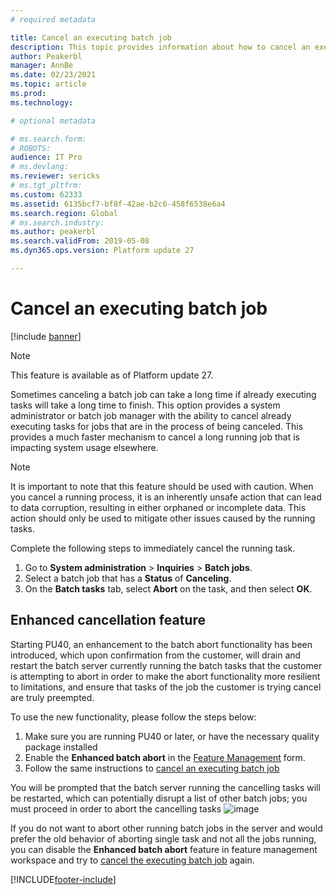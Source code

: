 ```yaml
---
# required metadata

title: Cancel an executing batch job
description: This topic provides information about how to cancel an executing batch job.
author: Peakerbl
manager: AnnBe
ms.date: 02/23/2021
ms.topic: article
ms.prod: 
ms.technology: 

# optional metadata

# ms.search.form: 
# ROBOTS: 
audience: IT Pro
# ms.devlang: 
ms.reviewer: sericks
# ms.tgt_pltfrm: 
ms.custom: 62333
ms.assetid: 6135bcf7-bf8f-42ae-b2c6-458f6538e6a4
ms.search.region: Global
# ms.search.industry: 
ms.author: peakerbl
ms.search.validFrom: 2019-05-08
ms.dyn365.ops.version: Platform update 27

---
```


# <a id="legacy-abort"></a>Cancel an executing batch job
[!include [banner](../includes/banner.md)]

> [!NOTE] 
> This feature is available as of Platform update 27.

Sometimes canceling a batch job can take a long time if already executing tasks will take a long time to finish. This option provides a system administrator or batch job manager with the ability to cancel already executing tasks for jobs that are in the process of being canceled. This provides a much faster mechanism to cancel a long running job that is impacting system usage elsewhere.

>[!NOTE]
> It is important to note that this feature should be used with caution. When you cancel a running process, it is an inherently unsafe action that can lead to data corruption, resulting in either orphaned or incomplete data. This action should only be used to mitigate other issues caused by the running tasks.

Complete the following steps to immediately cancel the running task.

1. Go to **System administration** \> **Inquiries** \> **Batch jobs**.
2. Select a batch job that has a **Status** of **Canceling**.
3. On the **Batch tasks** tab, select **Abort** on the task, and then select **OK**.

## Enhanced cancellation feature
Starting PU40, an enhancement to the batch abort functionality has been introduced, which upon confirmation from the customer, will drain and restart the batch server currently running the batch tasks that the customer is attempting to abort in order to make the abort functionality more resilient to limitations, and ensure that tasks of the job the customer is trying cancel are truly preempted.

To use the new functionality, please follow the steps below:
1. Make sure you are running PU40 or later, or have the necessary quality package installed
2. Enable the **Enhanced batch abort** in the [Feature Management](https://docs.microsoft.com/dynamics365/fin-ops-core/fin-ops/get-started/feature-management/feature-management-overview) form.
3. Follow the same instructions to [cancel an executing batch job](#legacy-abort)
 
You will be prompted that the batch server running the cancelling tasks will be restarted, which can potentially disrupt a list of other batch jobs; you must proceed in order to abort the cancelling tasks
![image](https://user-images.githubusercontent.com/7556912/112464897-ba820680-8d6c-11eb-871a-e1aff1d82665.png)

If you do not want to abort other running batch jobs in the server and would prefer the old behavior of aborting single task and not all the jobs running, you can disable the **Enhanced batch abort** feature in feature management workspace and try to [cancel the executing batch job](#legacy-abort) again.


[!INCLUDE[footer-include](../../../includes/footer-banner.md)]
